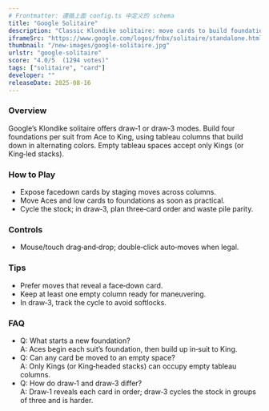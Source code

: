 ```yaml
---
# Frontmatter: 遵循上面 config.ts 中定义的 schema
title: "Google Solitaire"
description: "Classic Klondike solitaire: move cards to build foundations by suit from Ace to King, using tableau stacks that alternate colors." 
iframeSrc: "https://www.google.com/logos/fnbx/solitaire/standalone.html"
thumbnail: "/new-images/google-solitaire.jpg"
urlstr: "google-solitaire"
score: "4.0/5  (1294 votes)"
tags: ["solitaire", "card"]
developer: ""
releaseDate: 2025-08-16
---
```




### Overview
Google’s Klondike solitaire offers draw‑1 or draw‑3 modes. Build four foundations per suit from Ace to King, using tableau columns that build down in alternating colors. Empty tableau spaces accept only Kings (or King‑led stacks).

### How to Play
- Expose facedown cards by staging moves across columns.
- Move Aces and low cards to foundations as soon as practical.
- Cycle the stock; in draw‑3, plan three‑card order and waste pile parity.

### Controls
- Mouse/touch drag‑and‑drop; double‑click auto‑moves when legal.

### Tips
- Prefer moves that reveal a face‑down card.
- Keep at least one empty column ready for maneuvering.
- In draw‑3, track the cycle to avoid softlocks.

### FAQ
- Q: What starts a new foundation?  
  A: Aces begin each suit’s foundation, then build up in‑suit to King.
- Q: Can any card be moved to an empty space?  
  A: Only Kings (or King‑headed stacks) can occupy empty tableau columns.
- Q: How do draw‑1 and draw‑3 differ?  
  A: Draw‑1 reveals each card in order; draw‑3 cycles the stock in groups of three and is harder.

